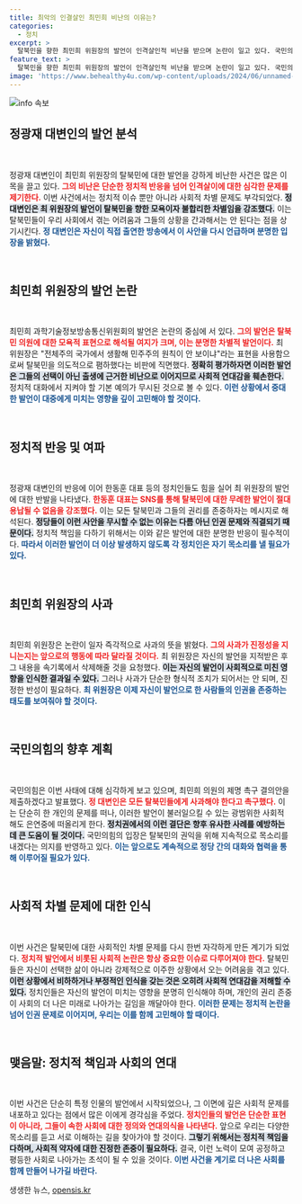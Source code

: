 ```yaml
---
title: 최악의 인결살인 최민희 비난의 이유는?
categories:
  - 정치
excerpt: >
  탈북민을 향한 최민희 위원장의 발언이 인격살인적 비난을 받으며 논란이 일고 있다. 국민의힘 정광재 대변인은 이 발언이 인권 침해로 심각한 차별행위를 드러낸다고 강력 반발했다.
feature_text: >
  탈북민을 향한 최민희 위원장의 발언이 인격살인적 비난을 받으며 논란이 일고 있다. 국민의힘 정광재 대변인은 이 발언이 인권 침해로 심각한 차별행위를 드러낸다고 강력 반발했다.
image: 'https://www.behealthy4u.com/wp-content/uploads/2024/06/unnamed-file.png'
---
```


<p><img src="https://www.behealthy4u.com/wp-content/uploads/2024/06/unnamed-file.png" alt="info 속보" /></p>

<h2 data-ke-size="size26">정광재 대변인의 발언 분석</h2>

<p data-ke-size="size16">&nbsp;</p>  

<p>정광재 대변인이 최민희 위원장의 탈북민에 대한 발언을 강하게 비난한 사건은 많은 이목을 끌고 있다. <b><span style="color: #ee2323;">그의 비난은 단순한 정치적 반응을 넘어 인격살이에 대한 심각한 문제를 제기한다.</span></b> 이번 사건에서는 정치적 이슈 뿐만 아니라 사회적 차별 문제도 부각되었다. <b><span style="background-color: #21538527;">정 대변인은 최 위원장의 발언이 탈북민을 향한 모욕이자 불합리한 차별임을 강조했다.</span></b> 이는 탈북민들이 우리 사회에서 겪는 어려움과 그들의 상황을 간과해서는 안 된다는 점을 상기시킨다. <b><span style="color: #1a5490;">정 대변인은 자신이 직접 출연한 방송에서 이 사안을 다시 언급하며 분명한 입장을 밝혔다.</span></b></p>

<p data-ke-size="size16">&nbsp;</p>  

<h2 data-ke-size="size26">최민희 위원장의 발언 논란</h2>

<p data-ke-size="size16">&nbsp;</p>  

<p>최민희 과학기술정보방송통신위원회의 발언은 논란의 중심에 서 있다. <b><span style="color: #ee2323;">그의 발언은 탈북민 의원에 대한 모욕적 표현으로 해석될 여지가 크며, 이는 분명한 차별적 발언이다.</span></b> 최 위원장은 "전체주의 국가에서 생활해 민주주의 원칙이 안 보이냐"라는 표현을 사용함으로써 탈북민을 의도적으로 폄하했다는 비판에 직면했다. <b><span style="background-color: #21538527;">정확히 평가하자면 이러한 발언은 그들의 선택이 아닌 출생에 근거한 비난으로 이어지므로 사회적 연대감을 훼손한다.</span></b> 정치적 대화에서 지켜야 할 기본 예의가 무시된 것으로 볼 수 있다. <b><span style="color: #1a5490;">이런 상황에서 중대한 발언이 대중에게 미치는 영향을 깊이 고민해야 할 것이다.</span></b></p>

<p data-ke-size="size16">&nbsp;</p>  

<h2 data-ke-size="size26">정치적 반응 및 여파</h2>

<p data-ke-size="size16">&nbsp;</p>  

<p>정광재 대변인의 반응에 이어 한동훈 대표 등의 정치인들도 힘을 실어 최 위원장의 발언에 대한 반발을 나타냈다. <b><span style="color: #ee2323;">한동훈 대표는 SNS를 통해 탈북민에 대한 무례한 발언이 절대 용납될 수 없음을 강조했다.</span></b> 이는 모든 탈북민과 그들의 권리를 존중하자는 메시지로 해석된다. <b><span style="background-color: #21538527;">정당들이 이런 사안을 무시할 수 없는 이유는 다름 아닌 인권 문제와 직결되기 때문이다.</span></b> 정치적 책임을 다하기 위해서는 이와 같은 발언에 대한 분명한 반응이 필수적이다. <b><span style="color: #1a5490;">따라서 이러한 발언이 더 이상 발생하지 않도록 각 정치인은 자기 목소리를 낼 필요가 있다.</span></b></p>

<p data-ke-size="size16">&nbsp;</p>  

<h2 data-ke-size="size26">최민희 위원장의 사과</h2>

<p data-ke-size="size16">&nbsp;</p>  

<p>최민희 위원장은 논란이 일자 즉각적으로 사과의 뜻을 밝혔다. <b><span style="color: #ee2323;">그의 사과가 진정성을 지니는지는 앞으로의 행동에 따라 달라질 것이다.</span></b> 최 위원장은 자신의 발언을 지적받은 후 그 내용을 속기록에서 삭제해줄 것을 요청했다. <b><span style="background-color: #21538527;">이는 자신의 발언이 사회적으로 미친 영향을 인식한 결과일 수 있다.</span></b> 그러나 사과가 단순한 형식적 조치가 되어서는 안 되며, 진정한 반성이 필요하다. <b><span style="color: #1a5490;">최 위원장은 이제 자신이 발언으로 한 사람들의 인권을 존중하는 태도를 보여줘야 할 것이다.</span></b></p>

<p data-ke-size="size16">&nbsp;</p>  

<h2 data-ke-size="size26">국민의힘의 향후 계획</h2>  

<p data-ke-size="size16">&nbsp;</p>  

<p>국민의힘은 이번 사태에 대해 심각하게 보고 있으며, 최민희 의원의 제명 촉구 결의안을 제출하겠다고 발표했다. <b><span style="color: #ee2323;">정 대변인은 모든 탈북민들에게 사과해야 한다고 촉구했다.</span></b> 이는 단순히 한 개인의 문제를 떠나, 이러한 발언이 불러일으킬 수 있는 광범위한 사회적 해도 은연중에 떠올리게 한다. <b><span style="background-color: #21538527;">정치권에서의 이런 결단은 향후 유사한 사례를 예방하는 데 큰 도움이 될 것이다.</span></b> 국민의힘의 입장은 탈북민의 권익을 위해 지속적으로 목소리를 내겠다는 의지를 반영하고 있다. <b><span style="color: #1a5490;">이는 앞으로도 계속적으로 정당 간의 대화와 협력을 통해 이루어질 필요가 있다.</span></b></p>

<p data-ke-size="size16">&nbsp;</p>  

<h2 data-ke-size="size26">사회적 차별 문제에 대한 인식</h2>

<p data-ke-size="size16">&nbsp;</p>  

<p>이번 사건은 탈북민에 대한 사회적인 차별 문제를 다시 한번 자각하게 만든 계기가 되었다. <b><span style="color: #ee2323;">정치적 발언에서 비롯된 사회적 논란은 항상 중요한 이슈로 다루어져야 한다.</span></b> 탈북민들은 자신이 선택한 삶이 아니라 강제적으로 이주한 상황에서 오는 어려움을 겪고 있다. <b><span style="background-color: #21538527;">이런 상황에서 비하하거나 부정적인 인식을 갖는 것은 오히려 사회적 연대감을 저해할 수 있다.</span></b> 정치인들은 자신의 발언이 미치는 영향을 분명히 인식해야 하며, 개인의 권리 존중이 사회의 더 나은 미래로 나아가는 길임을 깨달아야 한다. <b><span style="color: #1a5490;">이러한 문제는 정치적 논란을 넘어 인권 문제로 이어지며, 우리는 이를 함께 고민해야 할 때이다.</span></b></p>

<p data-ke-size="size16">&nbsp;</p>  

<h2 data-ke-size="size26">맺음말: 정치적 책임과 사회의 연대</h2>

<p data-ke-size="size16">&nbsp;</p>  

<p>이번 사건은 단순히 특정 인물의 발언에서 시작되었으나, 그 이면에 깊은 사회적 문제를 내포하고 있다는 점에서 많은 이에게 경각심을 주었다. <b><span style="color: #ee2323;">정치인들의 발언은 단순한 표현이 아니라, 그들이 속한 사회에 대한 정의와 연대의식을 나타낸다.</span></b> 앞으로 우리는 다양한 목소리를 듣고 서로 이해하는 길을 찾아가야 할 것이다. <b><span style="background-color: #21538527;">그렇기 위해서는 정치적 책임을 다하며, 사회적 약자에 대한 진정한 존중이 필요하다.</span></b> 결국, 이런 노력이 모여 공정하고 평등한 사회로 나아가는 초석이 될 수 있을 것이다. <b><span style="color: #1a5490;">이번 사건을 계기로 더 나은 사회를 함께 만들어 나가길 바란다.</span></b></p>
생생한 뉴스, <a href="https://opensis.kr" rel="dofollow">opensis.kr</a>


